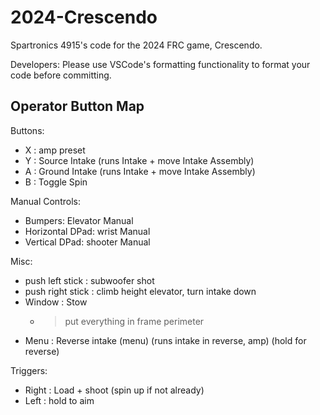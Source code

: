 # 2024-Crescendo

Spartronics 4915's code for the 2024 FRC game, Crescendo.

Developers: Please use VSCode's formatting functionality to format your code before committing.

## Operator Button Map

Buttons:<br>
* X : amp preset <br>
* Y : Source Intake (runs Intake + move Intake Assembly) <br>
* A : Ground Intake (runs Intake + move Intake Assembly) <br>
* B : Toggle Spin <br>

Manual Controls:<br>
* Bumpers: Elevator Manual<br>
* Horizontal DPad: wrist Manual<br>
* Vertical DPad: shooter Manual<br>

Misc:
* push left stick : subwoofer shot<br>
* push right stick : climb height elevator, turn intake down<br>
* Window : Stow
  * > put everything in frame perimeter
* Menu : Reverse intake (menu) (runs intake in reverse, amp) (hold for reverse)

Triggers:
* Right : Load + shoot (spin up if not already)
* Left : hold to aim
